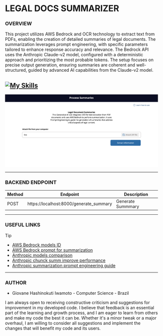 # LEGAL DOCS SUMMARIZER

### **OVERVIEW**

This project utilizes AWS Bedrock and OCR technology to extract text from PDFs, enabling the creation of detailed summaries of legal documents. The summarization leverages prompt engineering, with specific parameters tailored to enhance response accuracy and relevance. The Bedrock API uses the Anthropic Claude-v2 model, configured with a deterministic approach and prioritizing the most probable tokens. The setup focuses on precise output generation, ensuring summaries are coherent and well-structured, guided by advanced AI capabilities from the Claude-v2 model.

## [![My Skills](https://skillicons.dev/icons?i=aws,py,fastapi,js,html,css&theme=dark)](https://skillicons.dev)

![Page](img/image.png)

---

### **BACKEND ENDPOINT**

| Method | Endpoint                                | Description       |
| ------ | --------------------------------------- | ----------------- |
| POST   | https://localhost:8000/generate_summary | Generate Summmary |

---

### **USEFUL LINKS**

> [!TIP]
> - [AWS Bedrock models ID](https://docs.aws.amazon.com/bedrock/latest/userguide/model-ids.html)
> - [AWS Bedrock prompt for summarization](https://docs.aws.amazon.com/bedrock/latest/userguide/prompt-templates-and-examples.html#summarization)
> - [Anthropic models comparison](https://docs.anthropic.com/en/docs/about-claude/models)
> - [Anthropic chunck summ improve performance](https://docs.anthropic.com/en/docs/about-claude/use-case-guides/legal-summarization#improve-performance)
> - [Anthropic summarization prompt engineering guide](https://github.com/anthropics/anthropic-cookbook/blob/main/skills/summarization/guide.ipynb)

---

### **AUTHOR**

- Giovane Hashinokuti Iwamoto - Computer Science - Brazil

I am always open to receiving constructive criticism and suggestions for improvement in my developed code. I believe that feedback is an essential part of the learning and growth process, and I am eager to learn from others and make my code the best it can be. Whether it's a minor tweak or a major overhaul, I am willing to consider all suggestions and implement the changes that will benefit my code and its users.

